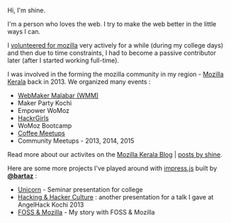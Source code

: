 Hi, I'm shine.

I'm a person who loves the web. I try to make the web better in the little ways I can.

I [volunteered for mozilla](https://mozillians.org/u/shine) very actively for a while (during my college days) and then due to time constraints, I had to become a passive contributor later (after I started working full-time).

I was involved in the forming the mozilla community in my region - [Mozilla Kerala](https://github.com/mozillakerala) back in 2013.
We organized many events :
* [WebMaker Malabar (WMM)](http://events.mozillakerala.org/wmm)
* Maker Party Kochi
* Empower WoMoz
* [HackrGirls](http://hackrgirls.womoz.in)
* WoMoz Bootcamp
* [Coffee Meetups](http://blog.mozillakerala.org/tag/mozcoffee/)
* Community Meetups - 2013, 2014, 2015

Read more about our activites on the [Mozilla Kerala Blog](http://blog.mozillakerala.org) | [posts by shine](http://blog.mozillakerala.org/author/shine).

Here are some more projects I've played around with [impress.js](https://github.com/impress/impress.js) built by [**@bartaz**](https://github.com/bartaz) :
* [Unicorn](https://shinenelson.github.io/unicorn) - Seminar presentation for college
* [Hacking & Hacker Culture](https://shinenelson.github.io/Hacking-Hacker-Culture) : another presentation for a talk I gave at AngelHack Kochi 2013
* [FOSS & Mozilla](https://shinenelson.github.io/FOSS-Mozilla) - My story with FOSS & Mozilla
